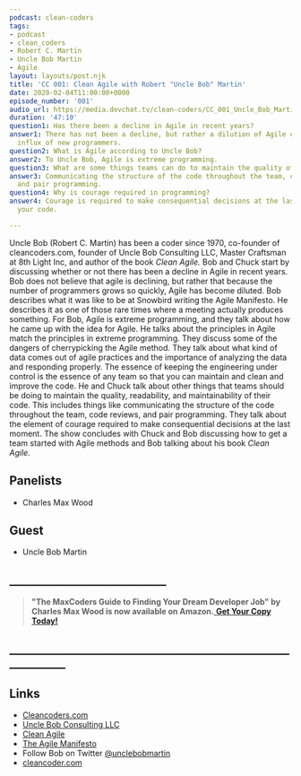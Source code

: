 ```yaml
---
podcast: clean-coders
tags:
- podcast
- clean_coders
- Robert C. Martin
- Uncle Bob Martin
- Agile
layout: layouts/post.njk
title: 'CC 001: Clean Agile with Robert "Uncle Bob" Martin'
date: 2020-02-04T11:00:00+0000
episode_number: '001'
audio_url: https://media.devchat.tv/clean-coders/CC_001_Uncle_Bob_Martin.mp3
duration: '47:10'
question1: Has there been a decline in Agile in recent years?
answer1: There has not been a decline, but rather a dilution of Agile due to the large
  influx of new programmers.
question2: What is Agile according to Uncle Bob?
answer2: To Uncle Bob, Agile is extreme programming.
question3: What are some things teams can do to maintain the quality of their code?
answer3: Communicating the structure of the code throughout the team, code reviews,
  and pair programming.
question4: Why is courage required in programming?
answer4: Courage is required to make consequential decisions at the last moment for
  your code.

---
```

Uncle Bob (Robert C. Martin) has been a coder since 1970, co-founder of cleancoders.com, founder of Uncle Bob Consulting LLC, Master Craftsman at 8th Light Inc, and author of the book _Clean Agile._ Bob and Chuck start by discussing whether or not there has been a decline in Agile in recent years. Bob does not believe that agile is declining, but rather that because the number of programmers grows so quickly, Agile has become diluted. Bob describes what it was like to be at Snowbird writing the Agile Manifesto. He describes it as one of those rare times where a meeting actually produces something. For Bob, Agile is extreme programming, and they talk about how he came up with the idea for Agile. He talks about the principles in Agile match the principles in extreme programming. They discuss some of the dangers of cherrypicking the Agile method. They talk about what kind of data comes out of agile practices and the importance of analyzing the data and responding properly. The essence of keeping the engineering under control is the essence of any team so that you can maintain and clean and improve the code. He and Chuck talk about other things that teams should be doing to maintain the quality, readability, and maintainability of their code. This includes things like communicating the structure of the code throughout the team, code reviews, and pair programming. They talk about the element of courage required to make consequential decisions at the last moment. The show concludes with Chuck and Bob discussing how to get a team started with Agile methods and Bob talking about his book _Clean Agile._

## Panelists

* Charles Max Wood

## Guest

* Uncle Bob Martin

## **____________________________**

> **"The MaxCoders Guide to Finding Your Dream Developer Job" by Charles Max Wood is now available on Amazon.**[ **Get Your Copy Today!**](https://www.amazon.com/gp/product/B081MBL5C9/ref=as_li_ss_tl?ie=UTF8&linkCode=sl1&tag=devchattv-20&linkId=9d61363241636e2546ef46abba198746&language=en_US)

## **____________________________________________________________**

## Links

* [Cleancoders.com](https://cleancoders.com/)
* [Uncle Bob Consulting LLC](https://www.linkedin.com/company/cleancoder)
* [Clean Agile](https://www.amazon.com/Clean-Agile-Basics-Robert-Martin/dp/0135781868)
* [The Agile Manifesto](https://agilemanifesto.org/)
* Follow Bob on Twitter [@unclebobmartin](https://twitter.com/unclebobmartin?lang=en)
* [cleancoder.com](http://cleancoder.com/)